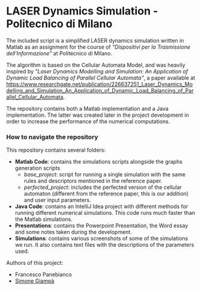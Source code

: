 # LASER Dynamics Simulation - Politecnico di Milano

The included script is a simplified LASER dynamics simulation written in Matlab as an assignment for the course of _"Dispositivi per la Trasmissione dell'Informazione"_ at Politecnico di Milano.

The algorithm is based on the Cellular Automata Model, and was heavily inspired by _"Laser Dynamics Modelling and Simulation: An Application of Dynamic Load Balancing of Parallel Cellular Automata"_, a paper available at https://www.researchgate.net/publication/226637251_Laser_Dynamics_Modelling_and_Simulation_An_Application_of_Dynamic_Load_Balancing_of_Parallel_Cellular_Automata.

The repository contains both a Matlab implementation and a Java implementation. The latter was created later in the project development in order to increase the performance of the numerical computations.

### How to navigate the repository

This repository contains several folders:
* __Matlab Code__: contains the simulations scripts alongside the graphs generation scripts
    - *base_project*: script for running a single simulation with the same rules and descriptors mentioned in the reference paper.
    - *perfected_project*: includes the perfected version of the cellular automaton (different from the reference paper, this is our addition) and user input parameters.
* __Java Code__: contains an IntelliJ Idea project with different methods for running different numerical simulations. This code runs much faster than the Matlab simulations.
* __Presentations__: contains the Powerpoint Presentation, the Word essay and some notes taken during the development.
* __Simulations__: contains various screenshots of some of the simulations we run. It also contains text files with the descriptions of the parameters used.

Authors of this project:
- Francesco Panebianco
- [Simone Giampà](https://github.com/SimonGiampy)
